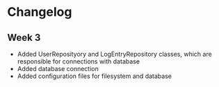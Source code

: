 # Changelog

## Week 3
- Added UserReposityory and LogEntryRepository classes, which are responsible for connections with database
- Added database connection
- Added configuration files for filesystem and database
